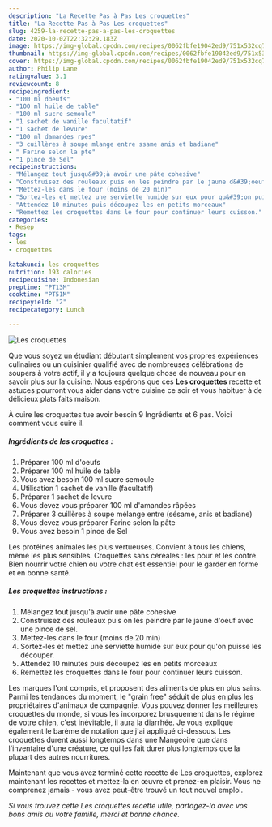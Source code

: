 ```yaml
---
description: "La Recette Pas à Pas Les croquettes"
title: "La Recette Pas à Pas Les croquettes"
slug: 4259-la-recette-pas-a-pas-les-croquettes
date: 2020-10-02T22:32:29.183Z
image: https://img-global.cpcdn.com/recipes/0062fbfe19042ed9/751x532cq70/les-croquettes-photo-principale-de-la-recette.jpg
thumbnail: https://img-global.cpcdn.com/recipes/0062fbfe19042ed9/751x532cq70/les-croquettes-photo-principale-de-la-recette.jpg
cover: https://img-global.cpcdn.com/recipes/0062fbfe19042ed9/751x532cq70/les-croquettes-photo-principale-de-la-recette.jpg
author: Philip Lane
ratingvalue: 3.1
reviewcount: 8
recipeingredient:
- "100 ml doeufs"
- "100 ml huile de table"
- "100 ml sucre semoule"
- "1 sachet de vanille facultatif"
- "1 sachet de levure"
- "100 ml damandes rpes"
- "3 cuillères à soupe mlange entre ssame anis et badiane"
- " Farine selon la pte"
- "1 pince de Sel"
recipeinstructions:
- "Mélangez tout jusqu&#39;à avoir une pâte cohesive"
- "Construisez des rouleaux puis on les peindre par le jaune d&#39;oeuf avec une pince de sel."
- "Mettez-les dans le four (moins de 20 min)"
- "Sortez-les et mettez une serviette humide sur eux pour qu&#39;on puisse les découper."
- "Attendez 10 minutes puis découpez les en petits morceaux"
- "Remettez les croquettes dans le four pour continuer leurs cuisson."
categories:
- Resep
tags:
- les
- croquettes

katakunci: les croquettes 
nutrition: 193 calories
recipecuisine: Indonesian
preptime: "PT13M"
cooktime: "PT51M"
recipeyield: "2"
recipecategory: Lunch

---
```



![Les croquettes](https://img-global.cpcdn.com/recipes/0062fbfe19042ed9/751x532cq70/les-croquettes-photo-principale-de-la-recette.jpg)

Que vous soyez un étudiant débutant simplement vos propres expériences culinaires ou un cuisinier qualifié avec de nombreuses célébrations de soupers à votre actif, il y a toujours quelque chose de nouveau pour en savoir plus sur la cuisine. Nous espérons que ces <strong> Les croquettes </strong> recette et astuces pourront vous aider dans votre cuisine ce soir et vous habituer à de délicieux plats faits maison.

<!--inarticleads1-->

À cuire les croquettes tue avoir besoin 9 Ingrédients et 6 pas. Voici comment vous cuire il.

##### Ingrédients de les croquettes :

1. Préparer 100 ml d&#39;oeufs
1. Préparer 100 ml huile de table
1. Vous avez besoin 100 ml sucre semoule
1. Utilisation 1 sachet de vanille (facultatif)
1. Préparer 1 sachet de levure
1. Vous devez vous préparer 100 ml d&#39;amandes râpées
1. Préparer 3 cuillères à soupe mélange entre (sésame, anis et badiane)
1. Vous devez vous préparer  Farine selon la pâte
1. Vous avez besoin 1 pince de Sel


Les protéines animales les plus vertueuses. Convient à tous les chiens, même les plus sensibles. Croquettes sans céréales : les pour et les contre. Bien nourrir votre chien ou votre chat est essentiel pour le garder en forme et en bonne santé. 

<!--inarticleads2-->

##### Les croquettes instructions :

1. Mélangez tout jusqu&#39;à avoir une pâte cohesive
1. Construisez des rouleaux puis on les peindre par le jaune d&#39;oeuf avec une pince de sel.
1. Mettez-les dans le four (moins de 20 min)
1. Sortez-les et mettez une serviette humide sur eux pour qu&#39;on puisse les découper.
1. Attendez 10 minutes puis découpez les en petits morceaux
1. Remettez les croquettes dans le four pour continuer leurs cuisson.


Les marques l&#39;ont compris, et proposent des aliments de plus en plus sains. Parmi les tendances du moment, le &#34;grain free&#34; séduit de plus en plus les propriétaires d&#39;animaux de compagnie. Vous pouvez donner les meilleures croquettes du monde, si vous les incorporez brusquement dans le régime de votre chien, c&#39;est inévitable, il aura la diarrhée. Je vous explique également le barème de notation que j&#39;ai appliqué ci-dessous. Les croquettes durent aussi longtemps dans une Mangeoire que dans l&#39;inventaire d&#39;une créature, ce qui les fait durer plus longtemps que la plupart des autres nourritures. 

<!--inarticleads1-->

<p>
Maintenant que vous avez terminé cette recette de Les croquettes, explorez maintenant les recettes et mettez-la en œuvre et prenez-en plaisir. Vous ne comprenez jamais - vous avez peut-être trouvé un tout nouvel emploi.
</p>

<p>
<i>Si vous trouvez cette Les croquettes recette utile, partagez-la avec vos bons amis ou votre famille, merci et bonne chance.</i>
</p>
